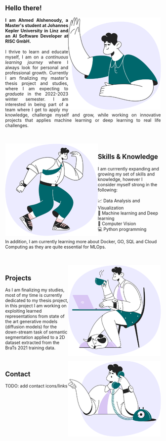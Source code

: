 
<div style="text-align: justify">
<h2> Hello there! </h2>
<img align="right" width="300" src="assets\hello.png">
<b> I am Ahmed Alshenoudy, a Master's student at Johannes Kepler University in Linz and an AI Software Developer at RISC GmbH. </b>
<br />
<br />
I thrive to learn and educate myself, I am on a <i> continuous learning journey </i> where I always look for personal and professional growth. Currently I am finalizing my master's thesis project and studies, where I am expecting to <i> graduate </i> in the 2022-2023 winter semester. I am interested in being part of a team where I get to apply my knowledge, challenge myself and grow, while working on innovative projects that applies machine learning or deep learning to real life challenges.
<br />
<br />
</div>

<div style="text-align: left">
<br />
<br />
<img align="left" width="300" src="assets\future.png">

<h2>Skills & Knowledge</h2>
I am currrently expanding and growing my set of skills and knowledge, however I consider myself strong in the following:<br />
<br />
📈 Data Analysis and Visualization <br />
🧠 Machine learning and Deep learning <br />
👀 Computer Vision <br />
💻 Python programming <br />
<br />
In addition, I am currently learning more about Docker, GO, SQL and Cloud Computing as they are quite essential for MLOps.
<br />
<br />
</div>


<div style="text-align: left">
<br />
<br />
<img align="right" width="300" src="assets\home_office.png">

<h2>Projects</h2>
As I am finalizing my studies, most of my time is currently dedicated to my thesis project, in this project I am working on exploiting learned representations from state of the art generative models (diffusion models) for the down-stream task of semantic segmentation applied to a 2D dataset extracted from the BraTs 2021 training data.
</div>
 
 
<div style="text-align: left">
<br />
<br />
<img align="right" width="300" src="assets\contact.png">

<h2>Contact</h2>
TODO: add contact icons/links
</div>
